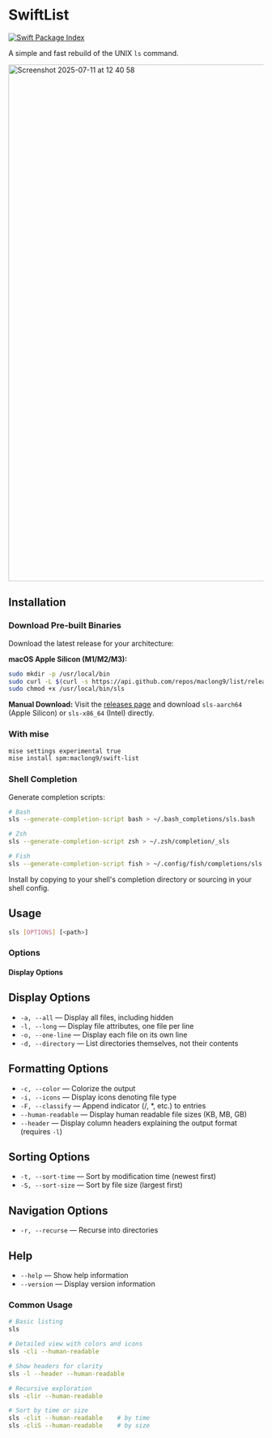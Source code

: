 # SwiftList

[![Swift Package Index](https://img.shields.io/endpoint?url=https%3A%2F%2Fswiftpackageindex.com%2Fapi%2Fpackages%2Fmaclong9%2Flist%2Fbadge%3Ftype%3Dswift-versions)](https://swiftpackageindex.com/maclong9/list)

A simple and fast rebuild of the UNIX `ls` command.

<img width="835" height="1018" alt="Screenshot 2025-07-11 at 12 40 58" src="https://github.com/user-attachments/assets/823505e9-ad33-4e0d-8251-3ef47d48c931" />

## Installation

### Download Pre-built Binaries
Download the latest release for your architecture:

**macOS Apple Silicon (M1/M2/M3):**
```sh
sudo mkdir -p /usr/local/bin
sudo curl -L $(curl -s https://api.github.com/repos/maclong9/list/releases/latest | grep "browser_download_url.*sls-aarch64" | cut -d\" -f4) -o /usr/local/bin/sls
sudo chmod +x /usr/local/bin/sls
```

**Manual Download:**
Visit the [releases page](https://github.com/maclong9/list/releases) and download `sls-aarch64` (Apple Silicon) or `sls-x86_64` (Intel) directly.

### With mise
```sh
mise settings experimental true
mise install spm:maclong9/swift-list
```

### Shell Completion
Generate completion scripts:
```sh
# Bash
sls --generate-completion-script bash > ~/.bash_completions/sls.bash

# Zsh
sls --generate-completion-script zsh > ~/.zsh/completion/_sls

# Fish
sls --generate-completion-script fish > ~/.config/fish/completions/sls.fish
```

Install by copying to your shell's completion directory or sourcing in your shell config.

## Usage

```sh
sls [OPTIONS] [<path>]
```

### Options

#### Display Options

## Display Options
- `-a, --all` — Display all files, including hidden
- `-l, --long` — Display file attributes, one file per line
- `-o, --one-line` — Display each file on its own line
- `-d, --directory` — List directories themselves, not their contents

## Formatting Options
- `-c, --color` — Colorize the output
- `-i, --icons` — Display icons denoting file type
- `-F, --classify` — Append indicator (/, *, etc.) to entries
- `--human-readable` — Display human readable file sizes (KB, MB, GB)
- `--header` — Display column headers explaining the output format (requires `-l`)

## Sorting Options
- `-t, --sort-time` — Sort by modification time (newest first)
- `-S, --sort-size` — Sort by file size (largest first)

## Navigation Options
- `-r, --recurse` — Recurse into directories

## Help
- `--help` — Show help information
- `--version` — Display version information

### Common Usage

```sh
# Basic listing
sls

# Detailed view with colors and icons
sls -cli --human-readable

# Show headers for clarity
sls -l --header --human-readable

# Recursive exploration
sls -clir --human-readable

# Sort by time or size
sls -clit --human-readable    # by time
sls -cliS --human-readable    # by size
```
